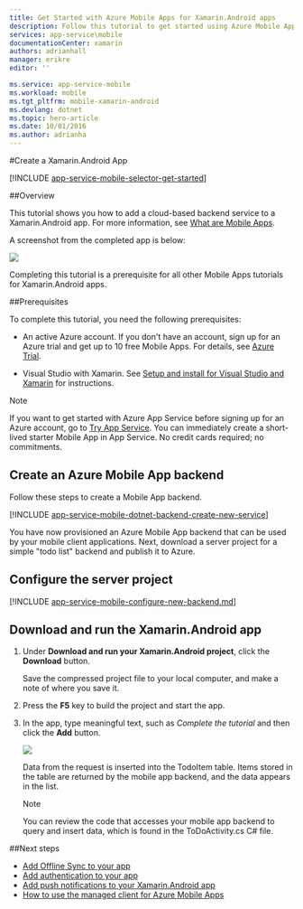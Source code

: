 ```yaml
---
title: Get Started with Azure Mobile Apps for Xamarin.Android apps
description: Follow this tutorial to get started using Azure Mobile Apps for Xamarin Android development
services: app-service\mobile
documentationCenter: xamarin
authors: adrianhall
manager: erikre
editor: ''

ms.service: app-service-mobile
ms.workload: mobile
ms.tgt_pltfrm: mobile-xamarin-android
ms.devlang: dotnet
ms.topic: hero-article
ms.date: 10/01/2016
ms.author: adrianha
---
```


#Create a Xamarin.Android App

[!INCLUDE [app-service-mobile-selector-get-started](../../includes/app-service-mobile-selector-get-started.md)]

##Overview

This tutorial shows you how to add a cloud-based backend service to a Xamarin.Android app. For more information, see [What are Mobile Apps](./app-service-mobile-value-prop.md).

A screenshot from the completed app is below:

![][0]

Completing this tutorial is a prerequisite for all other Mobile Apps tutorials for Xamarin.Android apps.

##Prerequisites

To complete this tutorial, you need the following prerequisites:

* An active Azure account. If you don't have an account, sign up for an Azure trial and get up to 10 free Mobile
  Apps. For details, see [Azure Trial](https://www.azure.cn/pricing/1rmb-trial/).

* Visual Studio with Xamarin. See [Setup and install for Visual Studio and Xamarin](https://msdn.microsoft.com/zh-cn/library/mt613162.aspx) for instructions.  

>[!NOTE]
> If you want to get started with Azure App Service before signing up for an Azure account, go to
>[Try App Service](https://tryappservice.azure.com/?appServiceName=mobile).  You can immediately create a short-lived starter Mobile
> App in App Service. No credit cards required; no commitments.

## Create an Azure Mobile App backend

Follow these steps to create a Mobile App backend.

[!INCLUDE [app-service-mobile-dotnet-backend-create-new-service](../../includes/app-service-mobile-dotnet-backend-create-new-service.md)]

You have now provisioned an Azure Mobile App backend that can be used by your mobile client applications. Next, download a server
project for a simple "todo list" backend and publish it to Azure.

## Configure the server project

[!INCLUDE [app-service-mobile-configure-new-backend.md](../../includes/app-service-mobile-configure-new-backend.md)]

## Download and run the Xamarin.Android app

1. Under **Download and run your Xamarin.Android project**, click the **Download** button.

      Save the compressed project file to your local computer, and make a note of where you save it.

2. Press the **F5** key to build the project and start the app.

3. In the app, type meaningful text, such as _Complete the tutorial_ and then click the **Add** button.

    ![][10]

    Data from the request is inserted into the TodoItem table. Items stored in the table are returned by the mobile app backend, and the
    data appears in the list.

    > [!NOTE]
    > You can review the code that accesses your mobile app backend to query and insert data, which is found in the ToDoActivity.cs C# file.

##Next steps

* [Add Offline Sync to your app](./app-service-mobile-xamarin-android-get-started-offline-data.md)
* [Add authentication to your app ](./app-service-mobile-xamarin-android-get-started-users.md)
* [Add push notifications to your Xamarin.Android app](/documentation/articles/app-service-mobile-xamarin-android-get-started-push/)
* [How to use the managed client for Azure Mobile Apps](./app-service-mobile-dotnet-how-to-use-client-library.md)

<!-- Images. -->
[0]: ./media/app-service-mobile-xamarin-android-get-started/mobile-quickstart-completed-android.png
[6]: ./media/app-service-mobile-xamarin-android-get-started/mobile-portal-quickstart-xamarin.png
[8]: ./media/app-service-mobile-xamarin-android-get-started/mobile-xamarin-project-android-vs.png
[9]: ./media/app-service-mobile-xamarin-android-get-started/mobile-xamarin-project-android-xs.png
[10]: ./media/app-service-mobile-xamarin-android-get-started/mobile-quickstart-startup-android.png

<!-- URLs. -->
[Azure Portal]: https://portal.azure.cn/
[Visual Studio]: https://go.microsoft.com/fwLink/p/?LinkID=534203